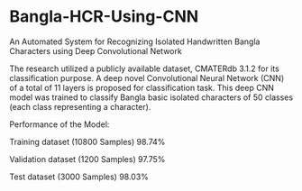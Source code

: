 # Bangla-HCR-Using-CNN

An Automated System for Recognizing Isolated Handwritten Bangla Characters using Deep Convolutional Network

The research utilized a publicly available dataset, CMATERdb 3.1.2 for its classification purpose. A deep novel Convolutional Neural Network (CNN) of a total of 11 layers is proposed for classification task. This deep CNN model was trained to classify Bangla basic isolated characters of 50 classes (each class representing a character).


Performance of the Model:

Training dataset	(10800 Samples)	98.74%

Validation dataset	(1200 Samples)	97.75%

Test dataset	(3000 Samples)	98.03%
